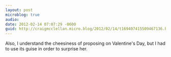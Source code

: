 ```yaml
---
layout: post
microblog: true
audio: 
date: 2012-02-14 07:07:29 -0600
guid: http://craigmcclellan.micro.blog/2012/02/14/t169407415509467136.html
---
```

Also, I understand the cheesiness of proposing on Valentine's Day, but I had to use its guise in order to surprise her.
